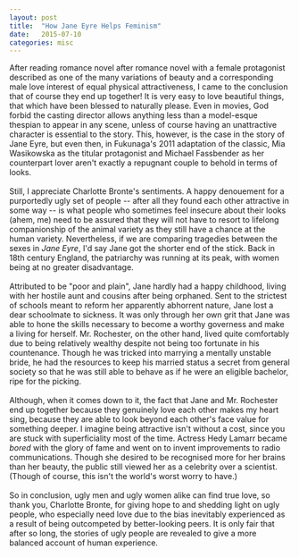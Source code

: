 ```yaml
---
layout: post
title:  "How Jane Eyre Helps Feminism"
date:   2015-07-10 
categories: misc
---
```

After reading romance novel after romance novel with a female protagonist described as one of the many variations of beauty and a corresponding male love interest of equal physical attractiveness, I came to the conclusion that of course they end up together! It is very easy to love beautiful things, that which have been blessed to naturally please. Even in movies, God forbid the casting director allows anything less than a model-esque thespian to appear in any scene, unless of course having an unattractive character is essential to the story. This, however, is the case in the story of Jane Eyre, but even then, in Fukunaga's 2011 adaptation of the classic, Mia Wasikowska as the titular protagonist and Michael Fassbender as her counterpart lover aren't exactly a repugnant couple to behold in terms of looks. <br>
<br>
Still, I appreciate Charlotte Bronte's sentiments. A happy denouement for a purportedly ugly set of people -- after all they found each other attractive in some way -- is what people who sometimes feel insecure about their looks (ahem, me) need to be assured that they will not have to resort to lifelong companionship of the animal variety as they still have a chance at the human variety. Nevertheless, if we are comparing tragedies between the sexes in <i>Jane Eyre</i>, I'd say Jane got the shorter end of the stick. Back in 18th century England, the patriarchy was running at its peak, with women being at no greater disadvantage. <br>
<br>
Attributed to be "poor and plain", Jane hardly had a happy childhood, living with her hostile aunt and cousins after being orphaned. Sent to the strictest of schools meant to reform her apparently abhorrent nature, Jane lost a dear schoolmate to sickness. It was only through her own grit that Jane was able to hone the skills necessary to become a worthy governess and make a living for herself. Mr. Rochester, on the other hand, lived quite comfortably due to being relatively wealthy despite not being too fortunate in his countenance. Though he was tricked into marrying a mentally unstable bride, he had the resources to keep his married status a secret from general society so that he was still able to behave as if he were an eligible bachelor, ripe for the picking. <br>
<br>
Although, when it comes down to it, the fact that Jane and Mr. Rochester end up together because they genuinely love each other makes my heart sing, because they are able to look beyond each other's face value for something deeper. I imagine being attractive isn't without a cost, since you are stuck with superficiality most of the time. Actress Hedy Lamarr became <i>bored</i> with the glory of fame and went on to invent improvements to radio communications. Though she desired to be recognised more for her brains than her beauty, the public still viewed her as a celebrity over a scientist. (Though of course, this isn't the world's worst worry to have.) <br>
<br>
So in conclusion, ugly men and ugly women alike can find true love, so thank you, Charlotte Bronte, for giving hope to and shedding light on ugly people, who especially need love due to the bias inevitably experienced as a result of being outcompeted by better-looking peers. It is only fair that after so long, the stories of ugly people are revealed to give a more balanced account of human experience. 